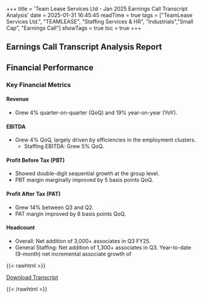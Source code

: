 +++
title = 'Team Lease Services Ltd - Jan 2025 Earnings Call Transcript Analysis'
date = 2025-01-31 16:45:45
readTime = true
tags = ["TeamLease Services Ltd.", "TEAMLEASE", "Staffing Services & HR", "Industrials","Small Cap", "Earnings Call"]
showTags = true
toc = true
+++



## Earnings Call Transcript Analysis Report
## Financial Performance

### Key Financial Metrics

#### Revenue
*   Grew 4% quarter-on-quarter (QoQ) and 19% year-on-year (YoY).

#### EBITDA
*   Grew 4% QoQ, largely driven by efficiencies in the employment clusters.
    *   Staffing EBITDA: Grew 5% QoQ.

#### Profit Before Tax (PBT)
*   Showed double-digit sequential growth at the group level.
*   PBT margin marginally improved by 5 basis points QoQ.

#### Profit After Tax (PAT)
*   Grew 14% between Q3 and Q2.
*   PAT margin improved by 8 basis points QoQ.

#### Headcount
*   Overall: Net addition of 3,000+ associates in Q3 FY25.
*   General Staffing: Net addition of 1,300+ associates in Q3. Year-to-date (9-month) net incremental associate growth of



{{< rawhtml >}}

<div class="button-container">    
    <a href="https://www.bseindia.com/stockinfo/AnnPdfOpen.aspx?Pname=47879500-75be-4f18-bfde-3b24934b50e8.pdf" target="_blank" class="report-button">
      <i class="fas fa-file-pdf"></i> Download Transcript
    </a>
</div>
    
{{< /rawhtml >}}
